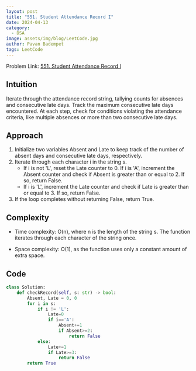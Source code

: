 ```yaml
---
layout: post
title: "551. Student Attendance Record I"
date: 2024-04-13
category:
  - DSA
image: assets/img/blog/LeetCode.jpg
author: Pavan Badempet
tags: LeetCode
---
```


Problem Link: [551. Student Attendance Record I](https://leetcode.com/problems/student-attendance-record-i/description/)

## Intuition
Iterate through the attendance record string, tallying counts for absences and consecutive late days. Track the maximum consecutive late days encountered. At each step, check for conditions violating the attendance criteria, like multiple absences or more than two consecutive late days.

## Approach
1. Initialize two variables Absent and Late to keep track of the number of absent days and consecutive late days, respectively.
2. Iterate through each character i in the string s.
    - If i is not 'L', reset the Late counter to 0. If i is 'A', increment the Absent counter and check if Absent is greater than or equal to 2. If so, return False.
    - If i is 'L', increment the Late counter and check if Late is greater than or equal to 3. If so, return False.
3. If the loop completes without returning False, return True.

## Complexity
- Time complexity:
O(n), where n is the length of the string s. The function iterates through each character of the string once.

- Space complexity:
O(1), as the function uses only a constant amount of extra space.

## Code
```python
class Solution:
    def checkRecord(self, s: str) -> bool:
        Absent, Late = 0, 0
        for i in s:
            if i != 'L':
                Late=0
                if i=='A':
                    Absent+=1
                    if Absent>=2:
                        return False
            else:
                Late+=1
                if Late>=3:
                    return False
        return True
```